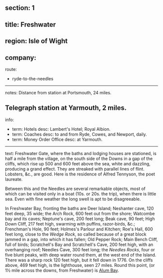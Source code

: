 ﻿section: 1
----
title: Freshwater
----
region: Isle of Wight
----
company:
----
route:
- ryde-to-the-needles
----
notes: Distance from station at Portsmouth, 24 miles.

Telegraph station at Yarmouth, 2 miles.
----
info:
- term: Hotels
  desc: Lambert's Hotel; Royal Albion.
- term: Coaches
  desc: to and from Ryde, Cowes, and Newport, daily.
- term: Money Order Office
  desc: at Yarmouth.
----
text: Freshwater Gate, where the baths and lodging houses are stationed, is half a mile from the village, on the south side of the Downs in a gap of the cliffs, which rise up 500 and 600 feet above the sea, white and dazzling, producing a grand effect. They are streaked with parallel lines of flint. Lobsters, &c., are good. Here is the residence of Alfred Tennyson, the poet laureate.

Between this and the Needles are several remarkable objects, most of which can be visited only in a boat (10s. or 20s. the trip), when there is little sea. Even with fine weather the long swell is apt to be disagreeable.

In Freshwater Bay, fronting the baths are Deer Island; Neshanter cave, 120 feet deep, 35 wide; the Arch Rock, 600 feet out from the shore; Watcombe bay and its caves; Neptune's cave, 200 feet long; Beak cave, 90 feet; High Down Cliff, 217 feet high, swarming with puffins, razor-birds, &c.; Frenchman's Hole, 90 feet; Holmes's Parlour and Kitchen; Roe's Hall, 600 feet long, close to the *Wedge Rock*, so called because of a great block jammed in a gap, into which it has fallen; Old Pepper Rock; Main Bench Cliff, full of birds; Scratchell's Bay and Scratchell's Cave, 200 feet high, with an overhanging roof; Needles Cave, 300 feet long; the *Needles Rocks*, four or five blunt peaks, with deep water round them, at the west end of the Island. There was a sharp rock 120 feet high, but it fell down in 1776. On the cliffs above, 469 feet high, is the lighthouse, seen 27 miles. Round this point, (or 1½ mile across the downs, from Freshwater) is [Alum Bay](/stations/alum-bay).

